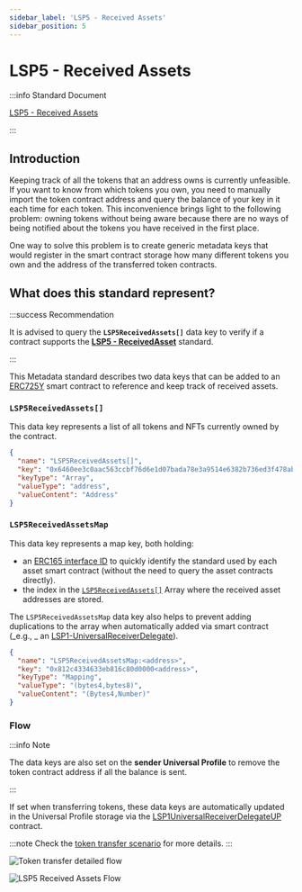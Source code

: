 ```yaml
---
sidebar_label: 'LSP5 - Received Assets'
sidebar_position: 5
---
```


# LSP5 - Received Assets

:::info Standard Document

[LSP5 - Received Assets](https://github.com/lukso-network/LIPs/blob/main/LSPs/LSP-5-ReceivedAssets.md)

:::

## Introduction

Keeping track of all the tokens that an address owns is currently unfeasible. If you want to know from which tokens you own, you need to manually import the token contract address and query the balance of your key in it each time for each token. This inconvenience brings light to the following problem: owning tokens without being aware because there are no ways of being notified about the tokens you have received in the first place.

One way to solve this problem is to create generic metadata keys that would register in the smart contract storage how many different tokens you own and the address of the transferred token contracts.

## What does this standard represent?

:::success Recommendation

It is advised to query the **`LSP5ReceivedAssets[]`** data key to verify if a contract supports the **[LSP5 - ReceivedAsset](./lsp5-received-assets.md)** standard.

:::

This Metadata standard describes two data keys that can be added to an [ERC725Y](https://github.com/ethereum/EIPs/blob/master/EIPS/eip-725.md#erc725y) smart contract to reference and keep track of received assets.

### `LSP5ReceivedAssets[]`

This data key represents a list of all tokens and NFTs currently owned by the contract.

```json
{
  "name": "LSP5ReceivedAssets[]",
  "key": "0x6460ee3c0aac563ccbf76d6e1d07bada78e3a9514e6382b736ed3f478ab7b90b",
  "keyType": "Array",
  "valueType": "address",
  "valueContent": "Address"
}
```

### `LSP5ReceivedAssetsMap`

This data key represents a map key, both holding:

- an [ERC165 interface ID](https://eips.ethereum.org/EIPS/eip-165) to quickly identify the standard used by each asset smart contract (without the need to query the asset contracts directly).
- the index in the [`LSP5ReceivedAssets[]`](#lsp5receivedassets-) Array where the received asset addresses are stored.

The `LSP5ReceivedAssetsMap` data key also helps to prevent adding duplications to the array when automatically added via smart contract (_e.g., _ an [LSP1-UniversalReceiverDelegate](./lsp1-universal-receiver-delegate.md)).

```json
{
  "name": "LSP5ReceivedAssetsMap:<address>",
  "key": "0x812c4334633eb816c80d0000<address>",
  "keyType": "Mapping",
  "valueType": "(bytes4,bytes8)",
  "valueContent": "(Bytes4,Number)"
}
```

### Flow

:::info Note

The data keys are also set on the **sender Universal Profile** to remove the token contract address if all the balance is sent.

:::

If set when transferring tokens, these data keys are automatically updated in the Universal Profile storage via the [LSP1UniversalReceiverDelegateUP](../smart-contracts/lsp1-universal-receiver-delegate-up.md) contract.

:::note
Check the [token transfer scenario](./lsp1-universal-receiver-delegate#token-transfer-scenario) for more details.
:::

![Token transfer detailed flow](/img/detailed-token-transfer.jpeg)

![LSP5 Received Assets Flow](/img/lsp5-received-assets.jpeg)
